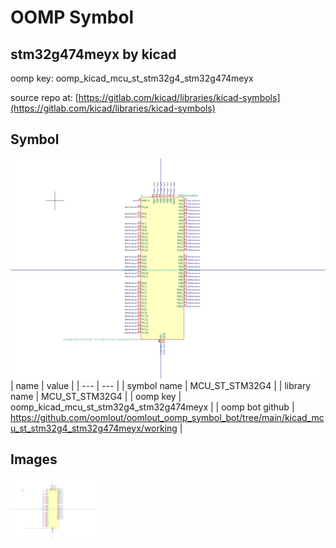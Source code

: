 # OOMP Symbol  
## stm32g474meyx  by kicad  
  
oomp key: oomp_kicad_mcu_st_stm32g4_stm32g474meyx  
  
source repo at: [https://gitlab.com/kicad/libraries/kicad-symbols](https://gitlab.com/kicad/libraries/kicad-symbols)  
## Symbol  
  
[![working.png](working_600.png)](working.png)  
| name | value | 
| --- | --- | 
| symbol name | MCU_ST_STM32G4 | 
| library name | MCU_ST_STM32G4 | 
| oomp key | oomp_kicad_mcu_st_stm32g4_stm32g474meyx | 
| oomp bot github | https://github.com/oomlout/oomlout_oomp_symbol_bot/tree/main/kicad_mcu_st_stm32g4_stm32g474meyx/working | 
## Images  
  
[![working.png](working_140.png)](working.png)  

